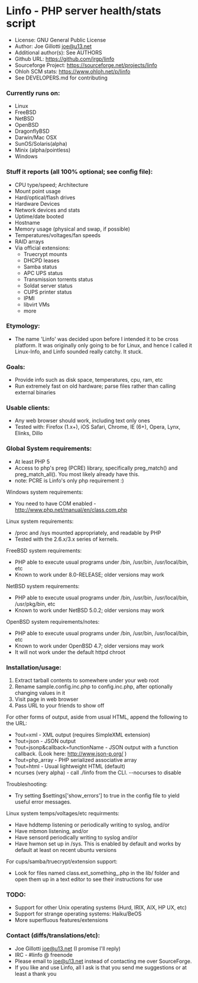 # Linfo - PHP server health/stats script 

 - License: GNU General Public License
 - Author: Joe Gillotti <joe@u13.net>
 - Additional author(s): See AUTHORS
 - Github URL: https://github.com/jrgp/linfo
 - Sourceforge Project: https://sourceforge.net/projects/linfo
 - Ohloh SCM stats: https://www.ohloh.net/p/linfo
 - See DEVELOPERS.md for contributing

### Currently runs on:
 - Linux
 - FreeBSD
 - NetBSD
 - OpenBSD
 - DragonflyBSD
 - Darwin/Mac OSX
 - SunOS/Solaris(alpha)
 - Minix (alpha/pointless)
 - Windows

### Stuff it reports (all 100% optional; see config file):
 - CPU type/speed; Architecture
 - Mount point usage
 - Hard/optical/flash drives
 - Hardware Devices
 - Network devices and stats
 - Uptime/date booted
 - Hostname
 - Memory usage (physical and swap, if possible)
 - Temperatures/voltages/fan speeds
 - RAID arrays
 - Via official extensions:
   - Truecrypt mounts
   - DHCPD leases
   - Samba status
   - APC UPS status
   - Transmission torrents status
   - Soldat server status
   - CUPS printer status
   - IPMI 
   - libvirt VMs
   - more

### Etymology:
 - The name 'Linfo' was decided upon before I intended it to be cross platform.
   It was originally only going to be for Linux, and hence I called it Linux-Info,
   and Linfo sounded really catchy. It stuck.

### Goals: 
 - Provide info such as disk space, temperatures, cpu, ram, etc
 - Run extremely fast on old hardware; parse files rather than calling external binaries

### Usable clients:
 - Any web browser should work, including text only ones
 - Tested with: Firefox (1.x+), iOS Safari, Chrome, IE (6+), Opera, Lynx, Elinks, Dillo

### Global System requirements: 
 - At least PHP 5
 - Access to php's preg (PCRE) library, specifically preg_match() 
   and preg_match_all(). You most likely already have this.
 - note: PCRE is Linfo's only php requirement :)

Windows system requirements:
 - You need to have COM enabled - http://www.php.net/manual/en/class.com.php

Linux system requirements:
 - /proc and /sys mounted appropriately, and readable by PHP
 - Tested with the 2.6.x/3.x series of kernels.

FreeBSD system requirements:
 - PHP able to execute usual programs under /bin, /usr/bin, /usr/local/bin, etc
 - Known to work under 8.0-RELEASE; older versions may work

NetBSD system requirements:
 - PHP able to execute usual programs under /bin, /usr/bin, /usr/local/bin, /usr/pkg/bin, etc
 - Known to work under NetBSD 5.0.2; older versions may work

OpenBSD system requirements/notes:
 - PHP able to execute usual programs under /bin, /usr/bin, /usr/local/bin,  etc
 - Known to work under OpenBSD 4.7; older versions may work
 - It will not work under the default httpd chroot

### Installation/usage:
 1. Extract tarball contents to somewhere under your web root
 2. Rename sample.config.inc.php to config.inc.php, after optionally changing values in it
 3. Visit page in web browser
 4. Pass URL to your friends to show off

For other forms of output, aside from usual HTML, append the following to the URL:
 - ?out=xml - XML output (requires SimpleXML extension)
 - ?out=json - JSON output
 - ?out=jsonp&callback=functionName - JSON output with a function callback. (Look here: http://www.json-p.org/ )
 - ?out=php_array - PHP serialized associative array
 - ?out=html - Usual lightweight HTML (default)
 - ncurses (very alpha) - call ./linfo from the CLI. --nocurses to disable

Troubleshooting:
 - Try setting $settings['show_errors'] to true in the config file to yield 
   useful error messages. 

Linux system temps/voltages/etc requirments:
 - Have hddtemp listening or periodically writing to syslog, and/or
 - Have mbmon listening, and/or
 - Have sensord periodically writing to syslog and/or
 - Have hwmon set up in /sys. This is enabled by default and works by default 
   at least on recent ubuntu versions
 
For cups/samba/truecrypt/extension support:
 - Look for files named class.ext_something_.php in the lib/ folder and open them up in a text editor
   to see their instructions for use

### TODO:
 - Support for other Unix operating systems (Hurd, IRIX, AIX, HP UX, etc)
 - Support for strange operating systems: Haiku/BeOS
 - More superfluous features/extensions

### Contact (diffs/translations/etc):
 - Joe Gillotti <joe@u13.net>  (I promise I'll reply)
 - IRC - #linfo @ freenode
 - Please email to joe@u13.net instead of contacting me over SourceForge.
 - If you like and use Linfo, all I ask is that you send me suggestions or at least a thank you

